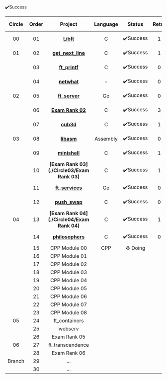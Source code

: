 ✔️Success

| Circle | Order |                     Project                     | Language |  Status  | Retry |    score    | Passed Date  |
| :----: | :---: | :---------------------------------------------: | :------: | :------: | :---: | :---------: | :----------- |
|   00   |  01   |          **[Libft](./Circle00/Libft)**          |    C     | ✔️Success |   1   | **115**/100 | 2020. 04. 18 |
|   01   |  02   |  **[get_next_line](./Circle01/get_next_line)**  |    C     | ✔️Success |   1   | **115**/100 | 2020. 06. 20 |
|        |  03   |      **[ft_printf](./Circle01/ft_printf)**      |    C     | ✔️Success |   0   | **108**/100 | 2020. 09. 13 |
|        |  04   |        **[netwhat](./Circle01/netwhat)**        |    -     | ✔️Success |   0   | **100**/100 | 2020. 09. 13 |
|   02   |  05   |     **[ft_server](./Circle02/ft_server/)**      |    Go    | ✔️Success |   0   | **100**/100 | 2020. 10. 17 |
|        |  06   | **[Exam Rank 02](./Circle02/Exam%20Rank%2002)** |    C     | ✔️Success |   3   | **100**/100 | 2020. 10. 30 |
|        |  07   |          **[cub3d](./Circle02/cub3d)**          |    C     | ✔️Success |   1   | **100**/115 | 2020. 11. 22 |
|   03   |  08   |         **[libasm](./Circle03/libasm)**         | Assembly | ✔️Success |   0   | **100**/125 | 2021. 01. 22 |
|        |  09   |      [**minishell**](./Circle03/minishell)      |    C     | ✔️Success |   1   | **100**/115 | 2021. 02. 13 |
|        |  10   |   **[Exam Rank 03](./Circle03/Exam Rank 03)**   |    C     | ✔️Success |   1   | **100**/100 | 2021. 03. 23 |
|        |  11   |    **[ft_services](./Circle03/ft_services)**    |    Go    | ✔️Success |   0   | **100**/100 | 2021. 03. 29 |
|        |  12   |      **[push_swap](./Circle03/push_swap)**      |    C     | ✔️Success |   0   | **100**/125 | 2021. 04. 14 |
|   04   |  13   |   **[Exam Rank 04](./Circle04/Exam Rank 04)**   |    C     | ✔️Success |   1   | **100**/100 | 2021. 04. 06 |
|        |  14   |   **[philosophers](./Circle04/philosophers)**   |    C     | ✔️Success |   0   | **100**/100 | 2021. 04. 23 |
|        |  15   |                  CPP Module 00                  |   CPP    | ♻ Doing  |       |             |              |
|        |  16   |                  CPP Module 01                  |          |          |       |             |              |
|        |  17   |                  CPP Module 02                  |          |          |       |             |              |
|        |  18   |                  CPP Module 03                  |          |          |       |             |              |
|        |  19   |                  CPP Module 04                  |          |          |       |             |              |
|        |  20   |                  CPP Module 05                  |          |          |       |             |              |
|        |  21   |                  CPP Module 06                  |          |          |       |             |              |
|        |  22   |                  CPP Module 07                  |          |          |       |             |              |
|        |  23   |                  CPP Module 08                  |          |          |       |             |              |
|   05   |  24   |                  ft_containers                  |          |          |       |             |              |
|        |  25   |                     webserv                     |          |          |       |             |              |
|        |  26   |                  Exam Rank 05                   |          |          |       |             |              |
|   06   |  27   |                ft_transcendence                 |          |          |       |             |              |
|        |  28   |                  Exam Rank 06                   |          |          |       |             |              |
| Branch |  29   |                       ...                       |          |          |       |             |              |
|        |  30   |                       ...                       |          |          |       |             |              |